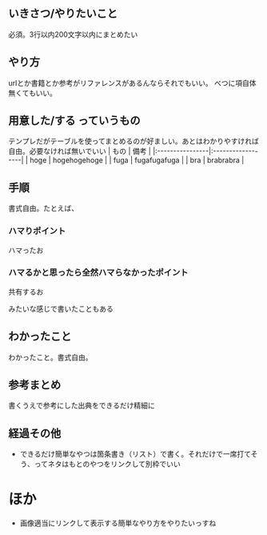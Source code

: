 ## いきさつ/やりたいこと
必須。3行以内200文字以内にまとめたい

## やり方
urlとか書籍とか参考がリファレンスがあるんならそれでもいい。
べつに項自体無くてもいい。

## 用意した/する っていうもの
テンプレだがテーブルを使ってまとめるのが好ましい。あとはわかりやすければ自由。必要なければ無いでいい
| もの     | 備考 |
|:----------------|:------------------|
| hoge |  hogehogehoge  |
|  fuga | fugafugafuga |
| bra | brabrabra |

## 手順
書式自由。たとえば、

### ハマりポイント
ハマったお

### ハマるかと思ったら全然ハマらなかったポイント
共有するお

みたいな感じで書いたこともある

## わかったこと

わかったこと。書式自由。

## 参考まとめ

書くうえで参考にした出典をできるだけ精細に

## 経過その他
- できるだけ簡単なやつは箇条書き（リスト）で書く。それだけで一席打てそう、ってネタはもとのやつをリンクして別枠でいい

# ほか
- 画像適当にリンクして表示する簡単なやり方をやりたいっすね
